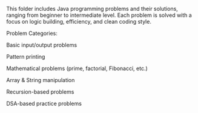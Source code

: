 This folder includes Java programming problems and their solutions, ranging from beginner to intermediate level. Each problem is solved with a focus on logic building, efficiency, and clean coding style.

Problem Categories:

Basic input/output problems

Pattern printing

Mathematical problems (prime, factorial, Fibonacci, etc.)

Array & String manipulation

Recursion-based problems

DSA-based practice problems
